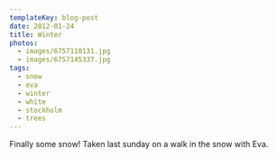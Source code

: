 ```yaml
---
templateKey: blog-post
date: 2012-01-24
title: Winter
photos:
  - images/6757110131.jpg
  - images/6757145337.jpg
tags:
  - snow
  - eva
  - winter
  - white
  - stockholm
  - trees
---
```


Finally some snow! Taken last sunday on a walk in the snow with Eva.
